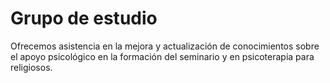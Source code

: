 # Grupo de estudio

Ofrecemos asistencia en la mejora y actualización de conocimientos sobre el
apoyo psicológico en la formación del seminario y en psicoterapia para
religiosos.

